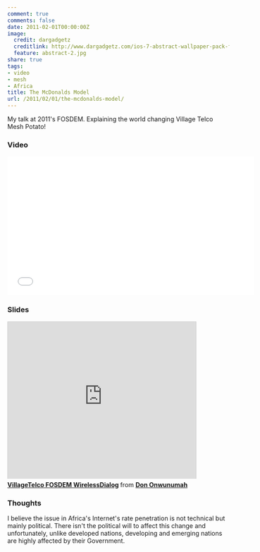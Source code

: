 ```yaml
---
comment: true
comments: false
date: 2011-02-01T00:00:00Z
image:
  credit: dargadgetz
  creditlink: http://www.dargadgetz.com/ios-7-abstract-wallpaper-pack-for-iphone-5-and-ipod-touch-retina/
  feature: abstract-2.jpg
share: true
tags:
- video
- mesh
- Africa
title: The McDonalds Model
url: /2011/02/01/the-mcdonalds-model/
---
```


My talk at 2011's FOSDEM. Explaining the world changing Village Telco Mesh Potato!

### Video
<iframe width="560" height="315" src="//www.youtube.com/embed/8YG4dPfZfkY" frameborder="0" allowfullscreen></iframe>



### Slides
<iframe src="http://www.slideshare.net/slideshow/embed_code/6830334" width="427" height="356" frameborder="0" marginwidth="0" marginheight="0" scrolling="no" style="border:1px solid #CCC;border-width:1px 1px 0;margin-bottom:5px" allowfullscreen> </iframe> <div style="margin-bottom:5px"> <strong> <a href="https://www.slideshare.net/teopeurt/villagetelcofinal" title="VillageTelco FOSDEM WirelessDialog" target="_blank">VillageTelco FOSDEM WirelessDialog</a> </strong> from <strong><a href="http://www.slideshare.net/teopeurt" target="_blank">Don Onwunumah</a></strong> </div>


### Thoughts
I believe the issue in Africa's Internet's rate penetration is not technical but mainly political. There isn't the political will to affect this change and unfortunately, unlike developed nations, developing and emerging nations are highly affected by their Government.
